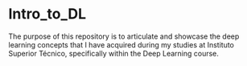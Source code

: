# Intro_to_DL
The purpose of this repository is to articulate and showcase the deep learning concepts that I have acquired during my studies at Instituto Superior Técnico, specifically within the Deep Learning course.
